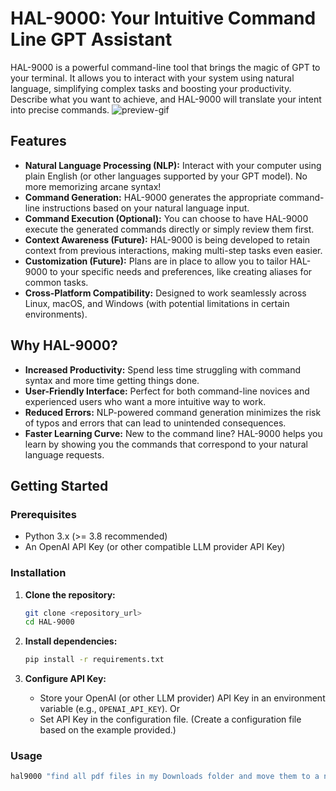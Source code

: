 # HAL-9000: Your Intuitive Command Line GPT Assistant

HAL-9000 is a powerful command-line tool that brings the magic of GPT to your terminal. It allows you to interact with your system using natural language, simplifying complex tasks and boosting your productivity. Describe what you want to achieve, and HAL-9000 will translate your intent into precise commands.
![preview-gif](https://github.com/user-attachments/assets/457e4188-2c45-4e7d-aca1-5c4946b846dc)



## Features

*   **Natural Language Processing (NLP):**  Interact with your computer using plain English (or other languages supported by your GPT model). No more memorizing arcane syntax!
*   **Command Generation:**  HAL-9000 generates the appropriate command-line instructions based on your natural language input.
*   **Command Execution (Optional):**  You can choose to have HAL-9000 execute the generated commands directly or simply review them first.
*   **Context Awareness (Future):** HAL-9000 is being developed to retain context from previous interactions, making multi-step tasks even easier.
*   **Customization (Future):** Plans are in place to allow you to tailor HAL-9000 to your specific needs and preferences, like creating aliases for common tasks.
*   **Cross-Platform Compatibility:** Designed to work seamlessly across Linux, macOS, and Windows (with potential limitations in certain environments).

## Why HAL-9000?

*   **Increased Productivity:** Spend less time struggling with command syntax and more time getting things done.
*   **User-Friendly Interface:** Perfect for both command-line novices and experienced users who want a more intuitive way to work.
*   **Reduced Errors:** NLP-powered command generation minimizes the risk of typos and errors that can lead to unintended consequences.
*   **Faster Learning Curve:**  New to the command line? HAL-9000 helps you learn by showing you the commands that correspond to your natural language requests.

## Getting Started

### Prerequisites

*   Python 3.x (>= 3.8 recommended)
*   An OpenAI API Key (or other compatible LLM provider API Key)

### Installation

1.  **Clone the repository:**

    ```bash
    git clone <repository_url>
    cd HAL-9000
    ```

2.  **Install dependencies:**

    ```bash
    pip install -r requirements.txt
    ```

3. **Configure API Key:**
    * Store your OpenAI (or other LLM provider) API Key in an environment variable (e.g., `OPENAI_API_KEY`). Or
    * Set API Key in the configuration file. (Create a configuration file based on the example provided.)

### Usage

```bash
hal9000 "find all pdf files in my Downloads folder and move them to a new folder called PDFs"
